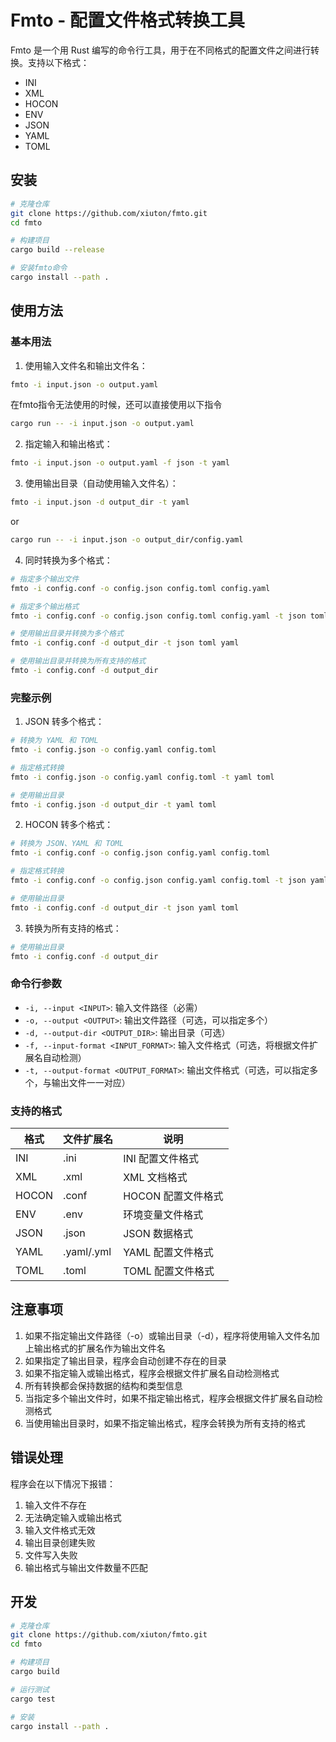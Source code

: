 # Fmto - 配置文件格式转换工具

Fmto 是一个用 Rust 编写的命令行工具，用于在不同格式的配置文件之间进行转换。支持以下格式：

- INI
- XML
- HOCON
- ENV
- JSON
- YAML
- TOML

## 安装

```bash
# 克隆仓库
git clone https://github.com/xiuton/fmto.git
cd fmto

# 构建项目
cargo build --release

# 安装fmto命令
cargo install --path .
```

## 使用方法

### 基本用法

1. 使用输入文件名和输出文件名：
```bash
fmto -i input.json -o output.yaml
```

在fmto指令无法使用的时候，还可以直接使用以下指令
```bash
cargo run -- -i input.json -o output.yaml
```

2. 指定输入和输出格式：
```bash
fmto -i input.json -o output.yaml -f json -t yaml
```

3. 使用输出目录（自动使用输入文件名）：
```bash
fmto -i input.json -d output_dir -t yaml
```
or
```bash
cargo run -- -i input.json -o output_dir/config.yaml
```

4. 同时转换为多个格式：
```bash
# 指定多个输出文件
fmto -i config.conf -o config.json config.toml config.yaml

# 指定多个输出格式
fmto -i config.conf -o config.json config.toml config.yaml -t json toml yaml

# 使用输出目录并转换为多个格式
fmto -i config.conf -d output_dir -t json toml yaml

# 使用输出目录并转换为所有支持的格式
fmto -i config.conf -d output_dir
```

### 完整示例

1. JSON 转多个格式：
```bash
# 转换为 YAML 和 TOML
fmto -i config.json -o config.yaml config.toml

# 指定格式转换
fmto -i config.json -o config.yaml config.toml -t yaml toml

# 使用输出目录
fmto -i config.json -d output_dir -t yaml toml
```

2. HOCON 转多个格式：
```bash
# 转换为 JSON、YAML 和 TOML
fmto -i config.conf -o config.json config.yaml config.toml

# 指定格式转换
fmto -i config.conf -o config.json config.yaml config.toml -t json yaml toml

# 使用输出目录
fmto -i config.conf -d output_dir -t json yaml toml
```

3. 转换为所有支持的格式：
```bash
# 使用输出目录
fmto -i config.conf -d output_dir
```

### 命令行参数

- `-i, --input <INPUT>`: 输入文件路径（必需）
- `-o, --output <OUTPUT>`: 输出文件路径（可选，可以指定多个）
- `-d, --output-dir <OUTPUT_DIR>`: 输出目录（可选）
- `-f, --input-format <INPUT_FORMAT>`: 输入文件格式（可选，将根据文件扩展名自动检测）
- `-t, --output-format <OUTPUT_FORMAT>`: 输出文件格式（可选，可以指定多个，与输出文件一一对应）

### 支持的格式

| 格式 | 文件扩展名 | 说明 |
|------|------------|------|
| INI  | .ini       | INI 配置文件格式 |
| XML  | .xml       | XML 文档格式 |
| HOCON| .conf      | HOCON 配置文件格式 |
| ENV  | .env       | 环境变量文件格式 |
| JSON | .json      | JSON 数据格式 |
| YAML | .yaml/.yml | YAML 配置文件格式 |
| TOML | .toml      | TOML 配置文件格式 |

## 注意事项

1. 如果不指定输出文件路径（-o）或输出目录（-d），程序将使用输入文件名加上输出格式的扩展名作为输出文件名
2. 如果指定了输出目录，程序会自动创建不存在的目录
3. 如果不指定输入或输出格式，程序会根据文件扩展名自动检测格式
4. 所有转换都会保持数据的结构和类型信息
5. 当指定多个输出文件时，如果不指定输出格式，程序会根据文件扩展名自动检测格式
6. 当使用输出目录时，如果不指定输出格式，程序会转换为所有支持的格式

## 错误处理

程序会在以下情况下报错：

1. 输入文件不存在
2. 无法确定输入或输出格式
3. 输入文件格式无效
4. 输出目录创建失败
5. 文件写入失败
6. 输出格式与输出文件数量不匹配

## 开发

```bash
# 克隆仓库
git clone https://github.com/xiuton/fmto.git
cd fmto

# 构建项目
cargo build

# 运行测试
cargo test

# 安装
cargo install --path .
```